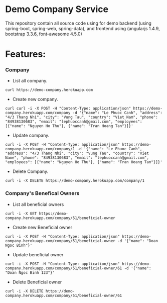 Demo Company Service
====================

This repository contain all source code using for demo backend (using spring-boot, spring-web, spring-data), and frontend using (angularjs 1.4.9, bootstrap 3.3.6, font-awesome 4.5.0)

# Features: 

### Company

  - List all company.
```
curl https://demo-company.herokuapp.com
```
  - Create new company.
```
curl curl -i -X POST -H "Content-Type: application/json" https://demo-company.herokuapp.com/company -d '{"name": "Le Phuoc Canh", "address": "4/3 Thang Nhi", "city": "Vung Tau", "country": "Viet Nam", "phone": "84938130683", "email": "lephuoccanh@gmail.com", "employees": [{"name": "Nguyen Ho Thu"}, {"name": "Tran Hoang Tan"}]}'
```
  - Update company.
```
curl -i -X POST -H "Content-Type: application/json" https://demo-company.herokuapp.com/company/1 -d '{"name": "Le Phuoc Canh", "address": "4/3 Thang Nhi", "city": "Vung Tau", "country": "Viet Name", "phone": "84938130683", "email": "lephuoccanh@gmail.com", "employees": [{"name": "Nguyen Ho Thu"}, {"name": "Tran Hoang Tan"}]}'
```
  - Delete Company.
```
curl -i -X DELETE https://demo-company.herokuapp.com/company/1
```

### Company's Benefical Owners

  - List all beneficial owners
```
curl -i -X GET https://demo-company.herokuapp.com/company/51/beneficial-owner
```
  - Create new Beneficial owner
```
curl -i -X POST -H "Content-Type: application/json" https://demo-company.herokuapp.com/company/51/beneficial-owner -d '{"name": "Doan Ngoc Binh"}'
```
  - Update beneficial owner
```
curl -i -X POST -H "Content-Type: application/json" https://demo-company.herokuapp.com/company/51/beneficial-owner/61 -d '{"name": "Doan Ngoc Binh 123"}'
```
  - Delete Beneficial owner
```
curl -i -X DELETE https://demo-company.herokuapp.com/company/51/beneficial-owner/61
```
